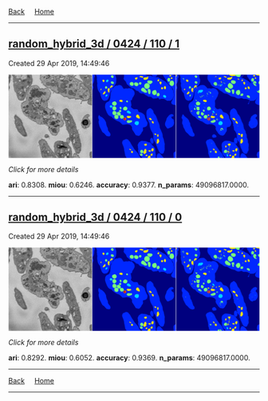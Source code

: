 
[Back](..)&nbsp;&nbsp;&nbsp;&nbsp;&nbsp;[Home](https://leapmanlab.github.io/snapshots)

---

<div class="summary"><a href="1"><h2>random_hybrid_3d / 0424 / 110 / 1</h2></a><p>Created 29 Apr 2019, 14:49:46
</p><a href="1"><img src="1/media/summary.png" align="center"></a><p>
<i>Click for more details</i>
</p></div>

**ari**: 0.8308. **miou**: 0.6246. **accuracy**: 0.9377. **n_params**: 49096817.0000. 

---

<div class="summary"><a href="0"><h2>random_hybrid_3d / 0424 / 110 / 0</h2></a><p>Created 29 Apr 2019, 14:49:46
</p><a href="0"><img src="0/media/summary.png" align="center"></a><p>
<i>Click for more details</i>
</p></div>

**ari**: 0.8292. **miou**: 0.6052. **accuracy**: 0.9369. **n_params**: 49096817.0000. 

---

[Back](..)&nbsp;&nbsp;&nbsp;&nbsp;&nbsp;[Home](https://leapmanlab.github.io/snapshots)

---